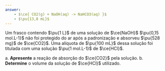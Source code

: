 ```yaml
---
answer: 
    - $\ce{ CO2(g) + NaOH(aq) -> NaHCO3(aq) }$
    - $\pu{13,8 mL}$
---
```


Um frasco contendo $\pu{1 L}$ de uma solução de $\ce{NaOH}$ $\pu{0,15 mol.L-1}$ não foi protegido do ar após a padronização e absorveu $\pu{528 mg}$ de $\ce{CO2}$. Uma alíquota de $\pu{100 mL}$ dessa solução foi titulada com uma solução $\pu{1 mol.L-1}$ de $\ce{HCl}$.

a. **Apresente** a reação de absorção do $\ce{CO2}$ pela solução.
b. **Determine** o volume da solução de $\ce{HCl}$ utilizado.
